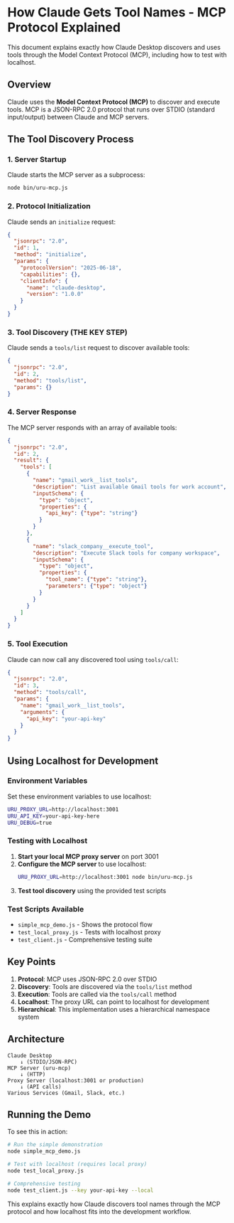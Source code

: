 # How Claude Gets Tool Names - MCP Protocol Explained

This document explains exactly how Claude Desktop discovers and uses tools through the Model Context Protocol (MCP), including how to test with localhost.

## Overview

Claude uses the **Model Context Protocol (MCP)** to discover and execute tools. MCP is a JSON-RPC 2.0 protocol that runs over STDIO (standard input/output) between Claude and MCP servers.

## The Tool Discovery Process

### 1. Server Startup
Claude starts the MCP server as a subprocess:
```bash
node bin/uru-mcp.js
```

### 2. Protocol Initialization
Claude sends an `initialize` request:
```json
{
  "jsonrpc": "2.0",
  "id": 1,
  "method": "initialize",
  "params": {
    "protocolVersion": "2025-06-18",
    "capabilities": {},
    "clientInfo": {
      "name": "claude-desktop",
      "version": "1.0.0"
    }
  }
}
```

### 3. Tool Discovery (THE KEY STEP)
Claude sends a `tools/list` request to discover available tools:
```json
{
  "jsonrpc": "2.0",
  "id": 2,
  "method": "tools/list",
  "params": {}
}
```

### 4. Server Response
The MCP server responds with an array of available tools:
```json
{
  "jsonrpc": "2.0",
  "id": 2,
  "result": {
    "tools": [
      {
        "name": "gmail_work__list_tools",
        "description": "List available Gmail tools for work account",
        "inputSchema": {
          "type": "object",
          "properties": {
            "api_key": {"type": "string"}
          }
        }
      },
      {
        "name": "slack_company__execute_tool",
        "description": "Execute Slack tools for company workspace",
        "inputSchema": {
          "type": "object",
          "properties": {
            "tool_name": {"type": "string"},
            "parameters": {"type": "object"}
          }
        }
      }
    ]
  }
}
```

### 5. Tool Execution
Claude can now call any discovered tool using `tools/call`:
```json
{
  "jsonrpc": "2.0",
  "id": 3,
  "method": "tools/call",
  "params": {
    "name": "gmail_work__list_tools",
    "arguments": {
      "api_key": "your-api-key"
    }
  }
}
```

## Using Localhost for Development

### Environment Variables
Set these environment variables to use localhost:
```bash
URU_PROXY_URL=http://localhost:3001
URU_API_KEY=your-api-key-here
URU_DEBUG=true
```

### Testing with Localhost
1. **Start your local MCP proxy server** on port 3001
2. **Configure the MCP server** to use localhost:
   ```bash
   URU_PROXY_URL=http://localhost:3001 node bin/uru-mcp.js
   ```
3. **Test tool discovery** using the provided test scripts

### Test Scripts Available
- `simple_mcp_demo.js` - Shows the protocol flow
- `test_local_proxy.js` - Tests with localhost proxy
- `test_client.js` - Comprehensive testing suite

## Key Points

1. **Protocol**: MCP uses JSON-RPC 2.0 over STDIO
2. **Discovery**: Tools are discovered via the `tools/list` method
3. **Execution**: Tools are called via the `tools/call` method
4. **Localhost**: The proxy URL can point to localhost for development
5. **Hierarchical**: This implementation uses a hierarchical namespace system

## Architecture

```
Claude Desktop
    ↓ (STDIO/JSON-RPC)
MCP Server (uru-mcp)
    ↓ (HTTP)
Proxy Server (localhost:3001 or production)
    ↓ (API calls)
Various Services (Gmail, Slack, etc.)
```

## Running the Demo

To see this in action:
```bash
# Run the simple demonstration
node simple_mcp_demo.js

# Test with localhost (requires local proxy)
node test_local_proxy.js

# Comprehensive testing
node test_client.js --key your-api-key --local
```

This explains exactly how Claude discovers tool names through the MCP protocol and how localhost fits into the development workflow.
